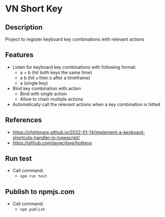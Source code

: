 # VN Short Key

## Description
Project to register keyboard key combinations with relevant actions

## Features
- Listen for keyboard key combinations with following format:
  - a + b (hit both keys the same time)
  - a b (hit `a` then `b` after a timeframe)
  - a (single key)
- Bind key combination with action
  - Bind with single action
  - Allow to chain multiple actions
- Automatically call the relevant actions when a key combination is hitted

## References
- https://n1ghtmare.github.io/2022-01-14/implement-a-keyboard-shortcuts-handler-in-typescript/
- https://github.com/jaywcjlove/hotkeys

## Run test
- Call command:
  - `npm run test`

## Publish to npmjs.com
- Call command:
  - `npm publish` 